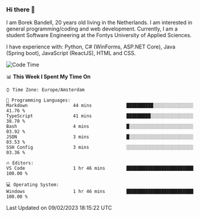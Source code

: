 ### Hi there 👋

I am Borek Bandell, 20 years old living in the Netherlands. I am interested in general programming/coding and web development. Currently, I am a student Software Engineering at the Fontys University of Applied Sciences.

I have experience with: Python, C# (WinForms, ASP.NET Core), Java (Spring boot), JavaScript (ReactJS), HTML and CSS.

<!--START_SECTION:waka-->
![Code Time](http://img.shields.io/badge/Code%20Time-380%20hrs%2011%20mins-blue)

📊 **This Week I Spent My Time On** 

```text
⌚︎ Time Zone: Europe/Amsterdam

💬 Programming Languages: 
Markdown                 44 mins             ██████████░░░░░░░░░░░░░░░   41.76 % 
TypeScript               41 mins             █████████░░░░░░░░░░░░░░░░   38.70 % 
Bash                     4 mins              █░░░░░░░░░░░░░░░░░░░░░░░░   03.92 % 
JSON                     3 mins              █░░░░░░░░░░░░░░░░░░░░░░░░   03.53 % 
SSH Config               3 mins              ░░░░░░░░░░░░░░░░░░░░░░░░░   03.36 % 

🔥 Editors: 
VS Code                  1 hr 46 mins        █████████████████████████   100.00 % 

💻 Operating System: 
Windows                  1 hr 46 mins        █████████████████████████   100.00 % 

```


 Last Updated on 09/02/2023 18:15:22 UTC
<!--END_SECTION:waka-->

<!--**tcBorek2002/tcBorek2002** is a ✨ _special_ ✨ repository because its `README.md` (this file) appears on your GitHub profile.

Here are some ideas to get you started:

- 🔭 I’m currently working on ...
- 🌱 I’m currently learning ...
- 👯 I’m looking to collaborate on ...
- 🤔 I’m looking for help with ...
- 💬 Ask me about ...
- 📫 How to reach me: ...
- 😄 Pronouns: ...
- ⚡ Fun fact: ...
-->
